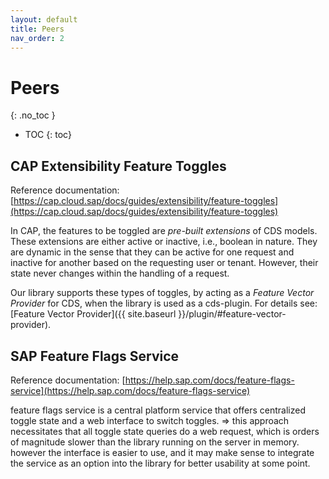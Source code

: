 ```yaml
---
layout: default
title: Peers
nav_order: 2
---
```


<!-- prettier-ignore-start -->
# Peers
{: .no_toc }
<!-- prettier-ignore-end -->

<!-- prettier-ignore -->
- TOC
{: toc}

## CAP Extensibility Feature Toggles

Reference documentation:
[https://cap.cloud.sap/docs/guides/extensibility/feature-toggles](https://cap.cloud.sap/docs/guides/extensibility/feature-toggles)

In CAP, the features to be toggled are _pre-built extensions_ of CDS models. These extensions are either active or
inactive, i.e., boolean in nature. They are dynamic in the sense that they can be active for one request and inactive
for another based on the requesting user or tenant. However, their state never changes within the handling of a
request.

Our library supports these types of toggles, by acting as a _Feature Vector Provider_ for CDS, when the library is used
as a cds-plugin. For details see: [Feature Vector Provider]({{ site.baseurl }}/plugin/#feature-vector-provider).

## SAP Feature Flags Service

Reference documentation:
[https://help.sap.com/docs/feature-flags-service](https://help.sap.com/docs/feature-flags-service)

feature flags service is a central platform service that offers centralized toggle state and a web interface to switch
toggles. => this approach necessitates that all toggle state queries do a web request, which is orders of magnitude
slower than the library running on the server in memory. however the interface is easier to use, and it may make sense
to integrate the service as an option into the library for better usability at some point.
